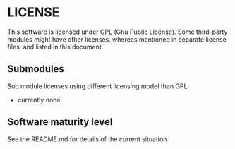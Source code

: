 # LICENSE

This software is licensed under GPL (Gnu Public License). Some
third-party modules might have other licenses, whereas mentioned in
separate license files, and listed in this document.

## Submodules

Sub module licenses using different licensing model than GPL:

* currently none

## Software maturity level

See the README.md for details of the current situation.

